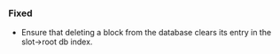 ### Fixed
- Ensure that deleting a block from the database clears its entry in the slot->root db index.
